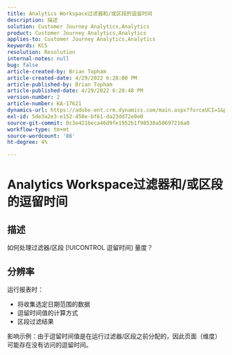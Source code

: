 ```yaml
---
title: Analytics Workspace过滤器和/或区段的逗留时间
description: 描述
solution: Customer Journey Analytics,Analytics
product: Customer Journey Analytics,Analytics
applies-to: Customer Journey Analytics,Analytics
keywords: KCS
resolution: Resolution
internal-notes: null
bug: false
article-created-by: Brian Topham
article-created-date: 4/29/2022 6:28:00 PM
article-published-by: Brian Topham
article-published-date: 4/29/2022 6:28:48 PM
version-number: 2
article-number: KA-17621
dynamics-url: https://adobe-ent.crm.dynamics.com/main.aspx?forceUCI=1&pagetype=entityrecord&etn=knowledgearticle&id=6bd99d18-eac7-ec11-a7b6-0022480a10ee
exl-id: 5de3a2e3-e152-458e-bf61-da23dd72e0e0
source-git-commit: 0c3e421beca46d9fe1952b1f98538a50697216a0
workflow-type: tm+mt
source-wordcount: '86'
ht-degree: 4%

---
```


# Analytics Workspace过滤器和/或区段的逗留时间

## 描述

如何处理过滤器/区段 [!UICONTROL 逗留时间] 量度？

## 分辨率


运行报表时：

- 将收集选定日期范围的数据
- 逗留时间值的计算方式
- 区段过滤结果


影响示例：由于逗留时间值是在运行过滤器/区段之前分配的，因此页面（维度）可能存在没有访问的逗留时间。
